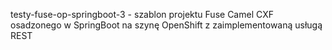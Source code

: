 testy-fuse-op-springboot-3 - szablon projektu Fuse Camel CXF osadzonego w SpringBoot na szynę OpenShift z zaimplementowaną usługą REST




